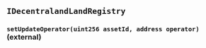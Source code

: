 ## `IDecentralandLandRegistry`






### `setUpdateOperator(uint256 assetId, address operator)` (external)






